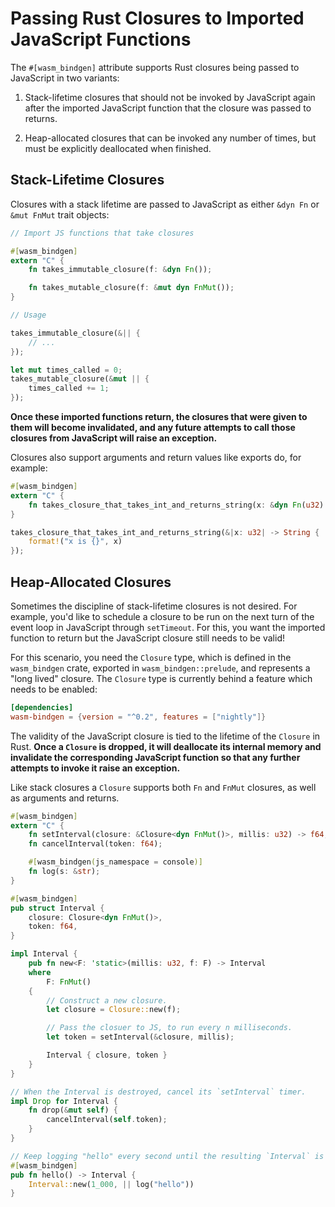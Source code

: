 # Passing Rust Closures to Imported JavaScript Functions

The `#[wasm_bindgen]` attribute supports Rust closures being passed to
JavaScript in two variants:

1. Stack-lifetime closures that should not be invoked by JavaScript again after
   the imported JavaScript function that the closure was passed to returns.

2. Heap-allocated closures that can be invoked any number of times, but must be
   explicitly deallocated when finished.

## Stack-Lifetime Closures

Closures with a stack lifetime are passed to JavaScript as either `&dyn Fn` or `&mut
FnMut` trait objects:

```rust
// Import JS functions that take closures

#[wasm_bindgen]
extern "C" {
    fn takes_immutable_closure(f: &dyn Fn());

    fn takes_mutable_closure(f: &mut dyn FnMut());
}

// Usage

takes_immutable_closure(&|| {
    // ...
});

let mut times_called = 0;
takes_mutable_closure(&mut || {
    times_called += 1;
});
```

**Once these imported functions return, the closures that were given to them
will become invalidated, and any future attempts to call those closures from
JavaScript will raise an exception.**

Closures also support arguments and return values like exports do, for example:

```rust
#[wasm_bindgen]
extern "C" {
    fn takes_closure_that_takes_int_and_returns_string(x: &dyn Fn(u32) -> String);
}

takes_closure_that_takes_int_and_returns_string(&|x: u32| -> String {
    format!("x is {}", x)
});
```

## Heap-Allocated Closures

Sometimes the discipline of stack-lifetime closures is not desired. For example,
you'd like to schedule a closure to be run on the next turn of the event loop in
JavaScript through `setTimeout`. For this, you want the imported function to
return but the JavaScript closure still needs to be valid!

For this scenario, you need the `Closure` type, which is defined in the
`wasm_bindgen` crate, exported in `wasm_bindgen::prelude`, and represents a
"long lived" closure.
The `Closure` type is currently behind a feature which needs to be enabled:

```toml
[dependencies]
wasm-bindgen = {version = "^0.2", features = ["nightly"]}
```

The validity of the JavaScript closure is tied to the lifetime of the `Closure`
in Rust. **Once a `Closure` is dropped, it will deallocate its internal memory
and invalidate the corresponding JavaScript function so that any further
attempts to invoke it raise an exception.**

Like stack closures a `Closure` supports both `Fn` and `FnMut` closures, as well
as arguments and returns.

```rust
#[wasm_bindgen]
extern "C" {
    fn setInterval(closure: &Closure<dyn FnMut()>, millis: u32) -> f64;
    fn cancelInterval(token: f64);

    #[wasm_bindgen(js_namespace = console)]
    fn log(s: &str);
}

#[wasm_bindgen]
pub struct Interval {
    closure: Closure<dyn FnMut()>,
    token: f64,
}

impl Interval {
    pub fn new<F: 'static>(millis: u32, f: F) -> Interval
    where
        F: FnMut()
    {
        // Construct a new closure.
        let closure = Closure::new(f);

        // Pass the closuer to JS, to run every n milliseconds.
        let token = setInterval(&closure, millis);

        Interval { closure, token }
    }
}

// When the Interval is destroyed, cancel its `setInterval` timer.
impl Drop for Interval {
    fn drop(&mut self) {
        cancelInterval(self.token);
    }
}

// Keep logging "hello" every second until the resulting `Interval` is dropped.
#[wasm_bindgen]
pub fn hello() -> Interval {
    Interval::new(1_000, || log("hello"))
}
```
